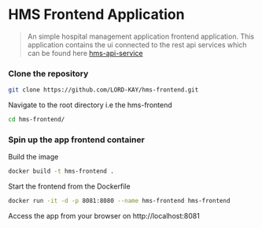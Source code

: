 
# HMS Frontend Application
> An simple hospital management application frontend application.
> This application contains the ui connected to the rest api services which can be found here [hms-api-service](https://github.com/LORD-KAY/hms-api)

### Clone the repository
```bash
git clone https://github.com/LORD-KAY/hms-frontend.git
```

Navigate to the root directory i.e the hms-frontend
```bash
cd hms-frontend/
```

### Spin up the app frontend container
Build the image
```bash
docker build -t hms-frontend .
```
Start the frontend from the Dockerfile
```bash
docker run -it -d -p 8081:8080 --name hms-frontend hms-frontend
```
Access the app from your browser on http://localhost:8081

